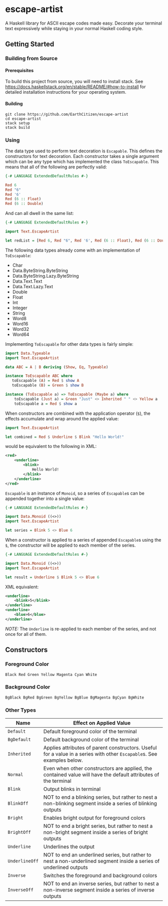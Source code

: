 # escape-artist

A Haskell library for ASCII escape codes made easy. Decorate your terminal text expressively while staying in your normal Haskell coding style.

## Getting Started

### Building from Source
#### Prerequisites

To build this project from source, you will need to install stack. See https://docs.haskellstack.org/en/stable/README/#how-to-install for detailed installation instructions for your operating system.

#### Building

```
git clone https://github.com/EarthCitizen/escape-artist
cd escape-artist
stack setup
stack build
```

### Using

The data type used to perform text decoration is `Escapable`. This defines the constructors for text decoration. Each constructor takes a single argument which can be any type which has implemented the class `ToEscapable`. This means that all of the following are perfectly valid:

```haskell
{-# LANGUAGE ExtendedDefaultRules #-}

Red 6
Red "6"
Red '6'
Red (6 :: Float)
Red (6 :: Double)
```

And can all dwell in the same list:

```haskell
{-# LANGUAGE ExtendedDefaultRules #-}

import Text.EscapeArtist

let redList = [Red 6, Red "6", Red '6', Red (6 :: Float), Red (6 :: Double)]
```

The following data types already come with an implementation of `ToEscapable`:

* Char
* Data.ByteString.ByteString
* Data.ByteString.Lazy.ByteString
* Data.Text.Text
* Data.Text.Lazy.Text
* Double
* Float
* Int
* Integer
* String
* Word8
* Word16
* Word32
* Word64

Implementing `ToEscapable` for other data types is fairly simple:

```haskell
import Data.Typeable
import Text.EscapeArtist

data ABC = A | B deriving (Show, Eq, Typeable)

instance ToEscapable ABC where
   toEscapable (A) = Red $ show A
   toEscapable (B) = Green $ show B

instance (ToEscapable a) => ToEscapable (Maybe a) where
    toEscapable (Just a) = Green "Just" <> Inherited " " <> Yellow a
    toEscapable a = Red $ show a
```

When constructors are combined with the application operator (`$`), the effects accumulate and wrap around the applied value:

```haskell
import Text.EscapeArtist

let combined = Red $ Underline $ Blink "Hello World!"
```

would be equivalent to the following in XML:

```xml
<red>
    <underline>
        <blink>
            Hello World!
        </blink>
    </underline>
</red>
```

`Escapable` is an instance of `Monoid`, so a series of `Escapable`s can be appended together into a single value:

```haskell
{-# LANGUAGE ExtendedDefaultRules #-}

import Data.Monoid ((<>))
import Text.EscapeArtist

let series = Blink 5 <> Blue 6
```

When a constructor is applied to a series of appended `Escapable`s using the `$`, the constructor will be applied to each member of the series.

```haskell
{-# LANGUAGE ExtendedDefaultRules #-}

import Data.Monoid ((<>))
import Text.EscapeArtist

let result = Underline $ Blink 5 <> Blue 6
```

XML equivalent:
```XML
<underline>
    <blink>5</blink>
</underline>
<underline>
    <blue>6</blue>
</underline>
```
*NOTE:* The `Underline` is re-applied to each member of the series, and not once for all of them.

## Constructors

### Foreground Color

`Black Red Green Yellow Magenta Cyan White`

### Background Color

`BgBlack BgRed BgGreen BgYellow BgBlue BgMagenta BgCyan BgWhite`

### Other Types

Name           | Effect on Applied Value
-------------- | -----------------------
`Default`      | Default foreground color of the terminal
`BgDefault`    | Default background color of the terminal
`Inherited`    | Applies attributes of parent constructors. Useful for a value in a series with other `Escapable`s. See examples below.
`Normal`       | Even when other constructors are applied, the contained value will have the default attributes of the terminal
`Blink`        | Output blinks in terminal
`BlinkOff`     | NOT to end a blinking series, but rather to nest a non-blinking segment inside a series of blinking outputs
`Bright`       | Enables bright output for foreground colors
`BrightOff`    | NOT to end a bright series, but rather to nest a non-bright segment inside a series of bright outputs
`Underline`    | Underlines the output
`UnderlineOff` | NOT to end an underlined series, but rather to nest a non-underlined segment inside a series of underlined outputs
`Inverse`      | Switches the foreground and background colors
`InverseOff`   | NOT to end an inverse series, but rather to nest a non-inverse segment inside a series of inverse outputs

